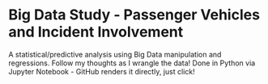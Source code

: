 # Big Data Study - Passenger Vehicles and Incident Involvement
A statistical/predictive analysis using Big Data manipulation and regressions. Follow my thoughts as I wrangle the data! Done in Python via Jupyter Notebook - GitHub renders it directly, just click!
